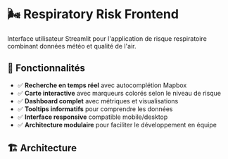 # 🌬️ Respiratory Risk Frontend

Interface utilisateur Streamlit pour l'application de risque respiratoire combinant données météo et qualité de l'air.

## 🎯 Fonctionnalités

- ✅ **Recherche en temps réel** avec autocomplétion Mapbox
- ✅ **Carte interactive** avec marqueurs colorés selon le niveau de risque
- ✅ **Dashboard complet** avec métriques et visualisations
- ✅ **Tooltips informatifs** pour comprendre les données
- ✅ **Interface responsive** compatible mobile/desktop
- ✅ **Architecture modulaire** pour faciliter le développement en équipe

## 🏗️ Architecture

